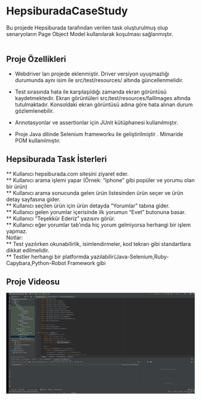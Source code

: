 # HepsiburadaCaseStudy
Bu projede Hepsiburada tarafından verilen task oluşturulmuş olup senaryoların Page Object Model kullanılarak koşulması sağlanmıştır. </br></br>

## Proje Özellikleri </br>
* Webdriver ları projede eklenmiştir. Driver versiyon uyuşmazlığı durumunda aynı isim ile src/test/resources/ altında güncellenmelidir.

* Test sırasında hata ile karşılaşıldığı zamanda ekran görüntüsü kaydetmektedir. Ekran görüntüleri src/test/resources/failImages altında tutulmaktadır. Konsoldaki ekran görüntüsü adına göre hata alınan durum gözlemlenebilir.

* Annotasyonlar ve assertionlar için JUnit kütüphanesi kullanılmıştır.

* Proje Java dilinde Selenium frameworku ile geliştirilmiştir . Mimaride POM kullanılmıştır. 

## Hepsiburada Task İsterleri  </br>
** Kullanıcı hepsiburada.com sitesini ziyaret eder.  </br>
** Kullanıcı arama işlemi yapar (Örnek: “iphone” gibi popüler ve yorumu olan bir ürün)  </br>
** Kullanıcı arama sonucunda gelen ürün listesinden ürün seçer ve ürün detay sayfasına gider.  </br>
** Kullanıcı seçilen ürün için ürün detayda “Yorumlar” tabına gider.  </br>
** Kullanıcı gelen yorumlar içerisinde ilk yorumun “Evet” butonuna basar.  </br>
** Kullanıcı “Teşekkür Ederiz” yazısını görür.  </br>
** Kullanıcı eğer yorumlar tab’ında hiç yorum gelmiyorsa herhangi bir işlem yapmaz.  </br>
Notlar:   </br>
** Test yazılırken okunabilirlik, isimlendirmeler, kod tekrarı gibi standartlara dikkat edilmelidir.   </br>
** Testler herhangi bir platformda yazılabilir(Java-Selenium,Ruby-Capybara,Python-Robot Framework gibi  </br>

## Proje Videosu  </br> 

![](https://github.com/nurayttumer/HepsiburadaCaseStudy/blob/master/seleniumekran.gif)
